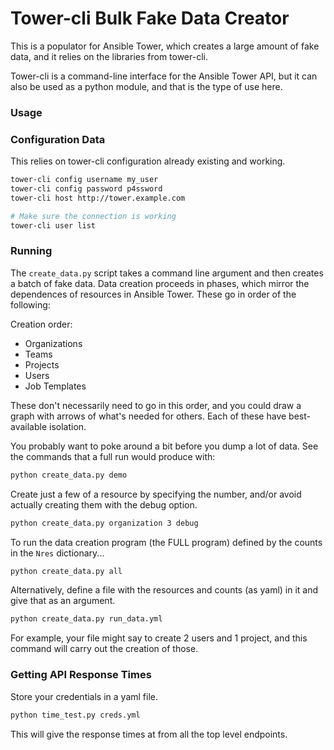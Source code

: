 # Tower-cli Bulk Fake Data Creator

This is a populator for Ansible Tower, which creates a large amount of fake
data, and it relies on the libraries from tower-cli.

Tower-cli is a command-line interface for the Ansible Tower API, but it can
also be used as a python module, and that is the type of use here.

### Usage

### Configuration Data

This relies on tower-cli configuration already existing and working.

```bash
tower-cli config username my_user
tower-cli config password p4ssword
tower-cli host http://tower.example.com

# Make sure the connection is working
tower-cli user list
```

### Running

The `create_data.py` script takes a command line argument and then creates
a batch of fake data. Data creation proceeds in phases, which mirror
the dependences of resources in Ansible Tower. These go in order of the following:

Creation order:

 - Organizations
 - Teams
 - Projects
 - Users
 - Job Templates

These don't necessarily need to go in this order, and you could draw a
graph with arrows of what's needed for others. Each of these have 
best-available isolation.

You probably want to poke around a bit before you dump a lot of data.
See the commands that a full run would produce with:

```bash
python create_data.py demo
```

Create just a few of a resource by specifying the number, and/or avoid
actually creating them with the debug option.

```bash
python create_data.py organization 3 debug
```

To run the data creation program (the FULL program) defined by the counts
in the `Nres` dictionary...

```bash
python create_data.py all
```

Alternatively, define a file with the resources and counts (as yaml)
in it and give that as an argument.

```bash
python create_data.py run_data.yml
```

For example, your file might say to create 2 users and 1 project, and this
command will carry out the creation of those.

### Getting API Response Times

Store your credentials in a yaml file.

```bash
python time_test.py creds.yml
```

This will give the response times at from all the top level endpoints.
